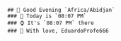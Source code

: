 
        ## 👋 Good Evening `Africa/Abidjan`
        ### 📅 Today is `08:07 PM`
        ### ⌚ It's `08:07 PM` there
        ### 🎩 With love, EduardoProfe666 
        